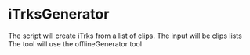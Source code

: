 # iTrksGenerator
The script will create iTrks from a list of clips.
The input will be clips lists
The tool will use the offlineGenerator tool
